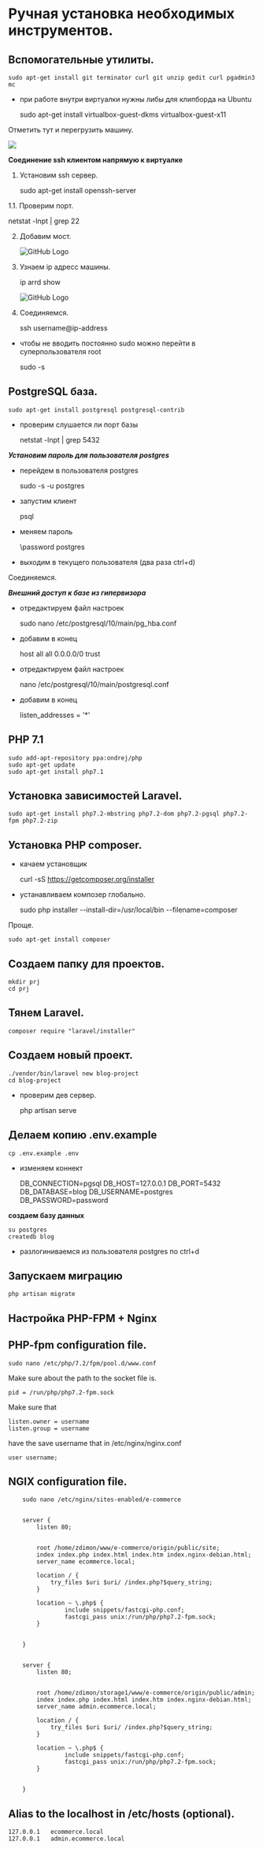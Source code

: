 # Ручная установка необходимых инструментов.

## Вспомогательные утилиты.

    sudo apt-get install git terminator curl git unzip gedit curl pgadmin3 mc

- при работе внутри виртуалки нужны либы для клипборда на Ubuntu

    sudo apt-get install virtualbox-guest-dkms virtualbox-guest-x11
    
Отметить тут и перегрузить машину.

![](images/clipboard.png)

**Соединение ssh клиентом напрямую к виртуалке**

1. Установим ssh сервер.

    sudo apt-get install openssh-server
    
1.1. Проверим порт.
   
   netstat -lnpt | grep 22
    
2. Добавим мост.

    ![GitHub Logo](images/1.png)
  
3. Узнаем ip адресс машины.

    ip arrd show

    ![GitHub Logo](images/2.png)      
  
4. Соединяемся.

    ssh username@ip-address  
    
- чтобы не вводить постоянно sudo можно перейти в суперпользователя root

    sudo -s
    
    
## PostgreSQL база.

    sudo apt-get install postgresql postgresql-contrib
    
- проверим слушается ли порт базы

    netstat -lnpt | grep 5432
    
***Установим пароль для пользователя postgres***

- перейдем в пользователя postgres  


    sudo -s -u postgres

- запустим клиент   


    psql

- меняем пароль 


    \password postgres
    
- выходим в текущего пользователя (два раза ctrl+d)  

Соединяемся.

[](images/3.png)  

***Внешний доступ к базе из гипервизора***

- отредактируем файл настроек 

    sudo nano /etc/postgresql/10/main/pg_hba.conf

- добавим в конец

    host all all 0.0.0.0/0 trust

- отредактируем файл настроек 

    nano /etc/postgresql/10/main/postgresql.conf
    
- добавим в конец

    listen_addresses = '*'


## PHP 7.1

    sudo add-apt-repository ppa:ondrej/php
    sudo apt-get update
    sudo apt-get install php7.1
    
## Установка зависимостей Laravel.

    sudo apt-get install php7.2-mbstring php7.2-dom php7.2-pgsql php7.2-fpm php7.2-zip


## Установка PHP composer.

- качаем установщик

    curl -sS https://getcomposer.org/installer
  

- устанавливаем композер глобально.

    sudo php installer --install-dir=/usr/local/bin --filename=composer
    
Проще.

    sudo apt-get install composer
    
## Создаем папку для проектов.

    mkdir prj
    cd prj


## Тянем Laravel. 

    composer require "laravel/installer"

## Создаем новый проект.

    ./vendor/bin/laravel new blog-project
    cd blog-project
  
- проверим дев сервер.

    php artisan serve

    
## Делаем копию .env.example

    cp .env.example .env
    
    
- изменяем коннект

    DB_CONNECTION=pgsql
    DB_HOST=127.0.0.1
    DB_PORT=5432
    DB_DATABASE=blog
    DB_USERNAME=postgres
    DB_PASSWORD=password

**создаем базу данных**

    su postgres
    createdb blog
    
- разлогиниваемся из пользователя postgres по ctrl+d
        
## Запускаем миграцию

    php artisan migrate
    
    
## Настройка PHP-FPM + Nginx
    
## PHP-fpm configuration file.    

    sudo nano /etc/php/7.2/fpm/pool.d/www.conf
    
Make sure about the path to the socket file is.

    pid = /run/php/php7.2-fpm.sock
    
    
Make sure that 

    listen.owner = username
    listen.group = username
    
have the save username that in /etc/nginx/nginx.conf

    user username;
    
    
    
    
## NGIX configuration file.


```
    sudo nano /etc/nginx/sites-enabled/e-commerce
       
        
    server {
        listen 80;
        

        root /home/zdimon/www/e-commerce/origin/public/site;
        index index.php index.html index.htm index.nginx-debian.html;
        server_name ecommerce.local;

        location / {
            try_files $uri $uri/ /index.php?$query_string;
        }

        location ~ \.php$ {
                include snippets/fastcgi-php.conf;
                fastcgi_pass unix:/run/php/php7.2-fpm.sock;
        }        
        
        
    }
    
    
    server {
        listen 80;
        

        root /home/zdimon/storage1/www/e-commerce/origin/public/admin;
        index index.php index.html index.htm index.nginx-debian.html;
        server_name admin.ecommerce.local;

        location / {
            try_files $uri $uri/ /index.php?$query_string;
        }
        
        location ~ \.php$ {
                include snippets/fastcgi-php.conf;
                fastcgi_pass unix:/run/php/php7.2-fpm.sock;
        }  

        
    }
```    
    
## Alias to the localhost in /etc/hosts (optional).

    
    127.0.0.1	ecommerce.local
    127.0.0.1	admin.ecommerce.local
    
 
